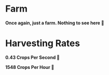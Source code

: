 # Farm
**Once again, just a farm. Nothing to see here 👀**

# Harvesting Rates
**0.43 Crops Per Second 😤**

**1548 Crops Per Hour 🥶**